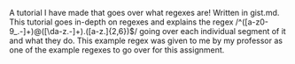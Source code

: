   A tutorial I have made that goes over what regexes are! Written in gist.md. 
This tutorial goes in-depth on regexes and explains the regex /^([a-z0-9_\.-]+)@([\da-z\.-]+)\.([a-z\.]{2,6})$/ going over each individual segment of it and what they do. 
This example regex was given to me by my professor as one of the example regexes to go over for this assignment. 
